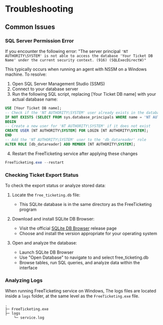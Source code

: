 # Troubleshooting

## Common Issues
### SQL Server Permission Error

If you encounter the following error:
"The server principal `'NT AUTHORITY\SYSTEM' is not able to access the database 'Your Ticket DB Name' under the current security context. (916) (SQLExecDirectW)"`

This typically occurs when running an agent with NSSM on a Windows machine. To resolve:

1. Open SQL Server Management Studio (SSMS)
2. Connect to your database server
3. Run the following SQL script, replacing [Your Ticket DB name] with your actual database name:

```sql
USE [Your Ticket DB name];
-- Check if the 'NT AUTHORITY\SYSTEM' user already exists in the database
IF NOT EXISTS (SELECT FROM sys.database_principals WHERE name = 'NT AUTHORITY\SYSTEM')
BEGIN
-- Create a new user for 'NT AUTHORITY\SYSTEM' if it does not exist
CREATE USER [NT AUTHORITY\SYSTEM] FOR LOGIN [NT AUTHORITY\SYSTEM];
END
-- Add the 'NT AUTHORITY\SYSTEM' user to the 'db_datareader' role
ALTER ROLE [db_datareader] ADD MEMBER [NT AUTHORITY\SYSTEM];
```

4. Restart the FreeTicketing service after applying these changes
```powershell
FreeTicketing.exe --restart
```

### Checking Ticket Export Status

To check the export status or analyze stored data:

1. Locate the `free_ticketing.db` file:

   - This SQLite database is in the same directory as the FreeTicketing program

2. Download and install SQLite DB Browser:

   - Visit the official [SQLite DB Browser](https://github.com/sqlitebrowser/sqlitebrowser/releases/latest) release page
   - Choose and install the version appropriate for your operating system

3. Open and analyze the database:
   - Launch SQLite DB Browser
   - Use "Open Database" to navigate to and select free_ticketing.db
   - Browse tables, run SQL queries, and analyze data within the interface

### Analyzing Logs

When running FreeTicketing service on Windows, The logs files are located inside a `logs` folder, at the same level as the `FreeTicketing.exe` file.

```
.
├─ FreeTicketing.exe
├─ logs
    └─ service.log
```

